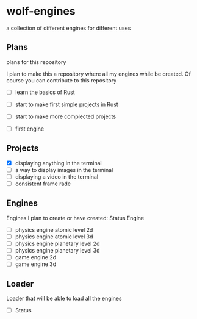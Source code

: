 # wolf-engines
a collection of different engines for different uses

## Plans

plans for this repository

I plan to make this a repository where all my engines while be created. Of course you can contribute to this repository
- [ ] learn the basics of Rust
- [ ] start to make first simple projects in Rust
- [ ] start to make more complected projects
- [ ] first engine


## Projects 
- [x] displaying anything in the terminal 
- [ ] a way to display images in the terminal
- [ ] displaying a video in the terminal 
- [ ] consistent frame rade 

## Engines

Engines I plan to create or have created:
 Status  Engine
 - [ ] physics engine atomic level 2d
 - [ ] physics engine atomic level 3d
 - [ ] physics engine planetary level 2d
 - [ ] physics engine planetary level 3d
 - [ ] game engine 2d
 - [ ] game engine 3d

## Loader

Loader that will be able to load all the engines
- [ ] Status
